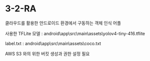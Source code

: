 # 3-2-RA
클라우드를 활용한 안드로이드 환경에서 구동하는 객체 인식 어플

사용한 TFLite 모델 : android\app\src\main\assets\yolov4-tiny-416.tflite

label.txt :  android\app\src\main\assets\coco.txt

AWS S3 와의 위한 버킷 생성과 권한 설정 필요

